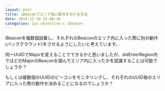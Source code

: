 ```yaml
---
layout: post
title: iBeaconでエリア毎に動作を分ける方法
date: 2014-12-18 14:48:10
categories: ios objective-c ibeacon
---
```

<!-- {% raw %} -->
<p>iBeaconを複数個設置し、それぞれのBeaconのエリア内に入った際に別の動作(バックグラウンド)をさせるようにしたいと考えています。</p>

<p>同一UUIDでMajorを変えることでできるかと思いましたが、didEnterRegion内ではどのMajorのBeaconを掴んでエリア内に入ったかを認識することは可能でしょうか？</p>

<p>もしくは複数個のUUIDのビーコンをモニタリングし、それぞれのUUID毎のエリアに入った際の動作を決めることになるのでしょうか？</p>
<!-- {% endraw %} -->
